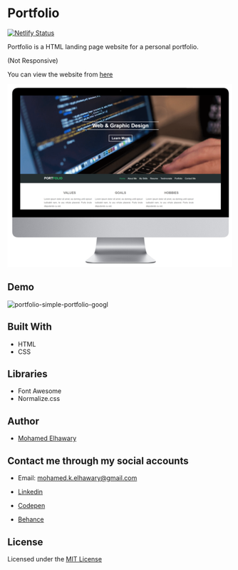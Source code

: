 # Portfolio  

[![Netlify Status](https://api.netlify.com/api/v1/badges/6c2468fa-80d6-44f9-9d12-4821ce4bcff5/deploy-status)](https://app.netlify.com/sites/potfolio14/deploys)  

Portfolio is a HTML landing page website for a personal portfolio.

(Not Responsive)

You can view the website from [here](https://portfolio-14.netlify.app/)

![Screenshot](mockup.png)  

## Demo

![portfolio-simple-portfolio-googl](https://user-images.githubusercontent.com/69651552/95006506-976c6a80-0605-11eb-94ed-79c3cfbdda88.gif)  


## Built With

* HTML
* CSS  

## Libraries  

* Font Awesome  
* Normalize.css  

## Author

* [Mohamed Elhawary](https://www.linkedin.com/in/mohamed-elhawary14/)  

## Contact me through my social accounts

* Email: mohamed.k.elhawary@gmail.com  

* [Linkedin](https://www.linkedin.com/in/mohamed-elhawary14/)

* [Codepen](https://codepen.io/Mohamed-ElHawary)

* [Behance](https://www.behance.net/mohamed-elhawary14)

## License

Licensed under the [MIT License](LICENSE)


